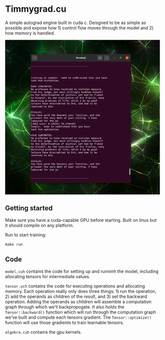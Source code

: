 # Timmygrad.cu

A simple autograd engine built in cuda c. Deisgned to be as simple as possible and expose how 1) control flow moves through the model and 2) how memory is handled.

![a console screenshot](https://github.com/0xtimmy/timmygrad.cu/blob/master/Screenshot%20from%202024-02-04%2022-52-51.png?raw=true)

## Getting started
Make sure you have a cuda-capable GPU before starting. Built on linux but it should compile on any platform.

Run to start training:
```
make run
```

## Code
`model.cuh` contains the code for setting up and runninh the model, including allocating tensors for intermediate values.

`tensor.uch` contains the code for executing operations and allocating memory. Each operation really only does three things: 1) run the operation, 2) add the operands as children of the result, and 3) set the backward operation. Adding the operands as children will assemble a computation graph through which we'll backpropogate. It also holds the `Tensor::backward()` function which will run through the computation graph we've built and compute each tensors gradient. The `Tensor::optimize()` function will use those gradients to train learnable tensors.

`algebra.cuh` contains the gpu kernels.